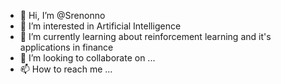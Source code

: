 - 👋 Hi, I’m @Srenonno 
- 👀 I’m interested in Artificial Intelligence
- 🌱 I’m currently learning about reinforcement learning and it's applications in finance
- 💞️ I’m looking to collaborate on ...
- 📫 How to reach me ...

<!---
Srenonno/Srenonno is a ✨ special ✨ repository because its `README.md` (this file) appears on your GitHub profile.
You can click the Preview link to take a look at your changes.
--->
